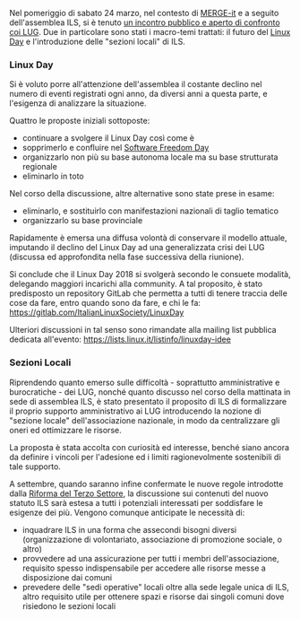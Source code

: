 <!--
.. title: Report LUGConf 2018
.. slug: report-lugconf-2018
.. date: 2018-03-29 00:00:00
.. tags: 
.. category: 
.. link: 
.. description: 
.. type: text
.. image_copy: 
.. previewimage:
-->

<p>
Nel pomeriggio di sabato 24 marzo, nel contesto di <a rel="nofollow" href="https://merge-it.net/">MERGE-it</a> e a seguito dell'assemblea ILS, si è tenuto <a href="{% link _posts/2018-01-30-lugconf-2018.md %}">un incontro pubblico e aperto di confronto coi LUG</a>. Due in particolare sono stati i macro-temi trattati: il futuro del <a href="https://www.linuxday.it/">Linux Day</a> e l'introduzione delle "sezioni locali" di ILS.
</p>

<h3>Linux Day</h3>

<p>
Si è voluto porre all'attenzione dell'assemblea il costante declino nel numero di eventi registrati ogni anno, da diversi anni a questa parte, e l'esigenza di analizzare la situazione.
</p>
<p>
Quattro le proposte iniziali sottoposte:
</p>
<ul>
    <li>continuare a svolgere il Linux Day così come è</li>
    <li>sopprimerlo e confluire nel <a rel="nofollow" href="https://www.softwarefreedomday.org/">Software Freedom Day</a></li>
    <li>organizzarlo non più su base autonoma locale ma su base strutturata regionale</li>
    <li>eliminarlo in toto</li>
</ul>
<p>
Nel corso della discussione, altre alternative sono state prese in esame:
</p>
<ul>
    <li>eliminarlo, e sostituirlo con manifestazioni nazionali di taglio tematico</li>
    <li>organizzarlo su base provinciale</li>
</ul>
<p>
Rapidamente è emersa una diffusa volontà di conservare il modello attuale, imputando il declino del Linux Day ad una generalizzata crisi dei LUG (discussa ed approfondita nella fase successiva della riunione).
</p>
<p>
Si conclude che il Linux Day 2018 si svolgerà secondo le consuete modalità, delegando maggiori incarichi alla community. A tal proposito, è stato predisposto un repository GitLab che permetta a tutti di tenere
traccia delle cose da fare, entro quando sono da fare, e chi le fa: <a rel="nofollow" href="https://gitlab.com/ItalianLinuxSociety/LinuxDay">https://gitlab.com/ItalianLinuxSociety/LinuxDay</a>
</p>
<p>
Ulteriori discussioni in tal senso sono rimandate alla mailing list pubblica dedicata all'evento: <a href="https://lists.linux.it/listinfo/linuxday-idee">https://lists.linux.it/listinfo/linuxday-idee</a>
</p>

<h3>Sezioni Locali</h3>

<p>
Riprendendo quanto emerso sulle difficoltà - soprattutto amministrative e burocratiche - dei LUG, nonché quanto discusso nel corso della mattinata in sede di assemblea ILS, è stato presentato il proposito di ILS di formalizzare il proprio supporto amministrativo ai LUG introducendo la nozione di "sezione locale" dell'associazione nazionale, in modo da centralizzare gli oneri ed ottimizzare le risorse.
</p>
<p>
La proposta è stata accolta con curiosità ed interesse, benché siano ancora da definire i vincoli per l'adesione ed i limiti ragionevolmente sostenibili di tale supporto.
</p>
<p>
A settembre, quando saranno infine confermate le nuove regole introdotte dalla <a rel="nofollow" href="https://italianonprofit.it/riforma/">Riforma del Terzo Settore</a>, la discussione sui contenuti del nuovo statuto ILS sarà estesa a tutti i potenziali interessati per soddisfare le esigenze dei più. Vengono comunque anticipate le necessità di:
</p>
<ul>
    <li>inquadrare ILS in una forma che assecondi bisogni diversi (organizzazione di volontariato, associazione di promozione sociale, o altro)</li>
    <li>provvedere ad una assicurazione per tutti i membri dell'associazione, requisito spesso indispensabile per accedere alle risorse messe a disposizione dai comuni</li>
    <li>prevedere delle "sedi operative" locali oltre alla sede legale unica di ILS, altro requisito utile per ottenere spazi e risorse dai singoli comuni dove risiedono le sezioni locali</li>
</ul>
